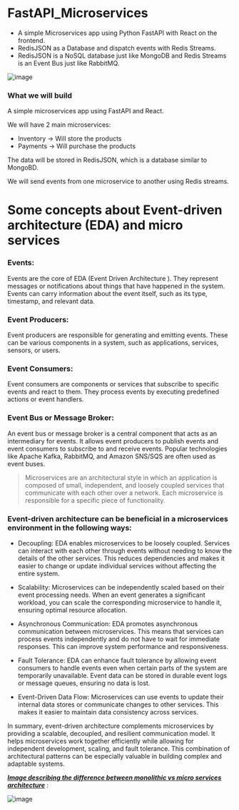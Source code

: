 # FastAPI_Microservices
- A simple Microservices app using Python FastAPI with React on the frontend.  
- RedisJSON as a Database and dispatch events with Redis Streams.
- RedisJSON is a NoSQL database just like MongoDB and Redis Streams is an Event Bus just like RabbitMQ.

![image](https://github.com/izzypt/FastAPI_Microservices/assets/73948790/30c59cda-78d5-4164-8ced-2edc77a12f35)

### What we will build

A simple microservices app using FastAPI and React.

We will have 2 main microservices:
- Inventory -> Will store the products
- Payments -> Will purchase the products

The data will be stored in RedisJSON, which is a database similar to MongoBD.

We will send events from one microservice to another using Redis streams.

# Some concepts about Event-driven architecture (EDA)  and micro services

  ### Events: 
  Events are the core of EDA (Event Driven Architecture ). 
  They represent messages or notifications about things that have happened in the system. Events can carry information about the event itself, such as its type, timestamp, and relevant data.

  ### Event Producers: 
  Event producers are responsible for generating and emitting events. These can be various components in a system, such as applications, services, sensors, or users.

  ### Event Consumers: 
  Event consumers are components or services that subscribe to specific events and react to them. They process events by executing predefined actions or event handlers.

  ### Event Bus or Message Broker: 
  An event bus or message broker is a central component that acts as an intermediary for events. It allows event producers to publish events and event consumers to subscribe to and receive events. Popular technologies like Apache Kafka, RabbitMQ, and Amazon SNS/SQS are often used as event buses.

> Microservices are an architectural style in which an application is composed of small, independent, and loosely coupled services that communicate with each other over a network. Each microservice is responsible for a specific piece of functionality. 

### Event-driven architecture can be beneficial in a microservices environment in the following ways:

  - Decoupling: EDA enables microservices to be loosely coupled. Services can interact with each other through events without needing to know the details of the other services. This reduces dependencies and makes it easier to change or update individual services without affecting the entire system.

- Scalability: Microservices can be independently scaled based on their event processing needs. When an event generates a significant workload, you can scale the corresponding microservice to handle it, ensuring optimal resource allocation.

- Asynchronous Communication: EDA promotes asynchronous communication between microservices. This means that services can process events independently and do not have to wait for immediate responses. This can improve system performance and responsiveness.

- Fault Tolerance: EDA can enhance fault tolerance by allowing event consumers to handle events even when certain parts of the system are temporarily unavailable. Event data can be stored in durable event logs or message queues, ensuring no data is lost.

- Event-Driven Data Flow: Microservices can use events to update their internal data stores or communicate changes to other services. This makes it easier to maintain data consistency across services.

In summary, event-driven architecture complements microservices by providing a scalable, decoupled, and resilient communication model. It helps microservices work together efficiently while allowing for independent development, scaling, and fault tolerance. This combination of architectural patterns can be especially valuable in building complex and adaptable systems.

***<u>Image describing the difference between monolithic vs micro services architecture</u>*** :

![image](https://github.com/izzypt/FastAPI_Microservices/assets/73948790/22a7d1f3-ec71-4a2b-9713-56c9acb5a036)
